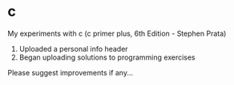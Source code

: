 # c
My experiments with c (c primer plus, 6th Edition - Stephen Prata)

1) Uploaded a personal info header
2) Began uploading solutions to programming exercises

Please suggest improvements if any...
